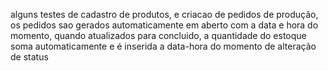 alguns testes de cadastro de produtos, e criacao de pedidos de produção, os pedidos sao gerados automaticamente em aberto com a data e hora do momento, quando atualizados para concluido, a quantidade do estoque soma automaticamente e é inserida a data-hora do momento de alteração de status
